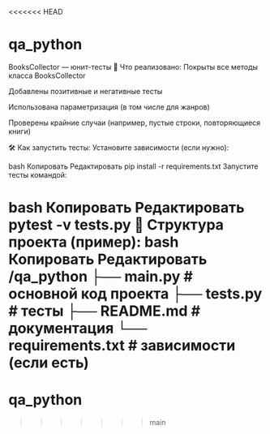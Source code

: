 <<<<<<< HEAD
# qa_python
BooksCollector — юнит-тесты
📌 Что реализовано:
Покрыты все методы класса BooksCollector

Добавлены позитивные и негативные тесты

Использована параметризация (в том числе для жанров)

Проверены крайние случаи (например, пустые строки, повторяющиеся книги)

🛠 Как запустить тесты:
Установите зависимости (если нужно):

bash
Копировать
Редактировать
pip install -r requirements.txt
Запустите тесты командой:

bash
Копировать
Редактировать
pytest -v tests.py
📂 Структура проекта (пример):
bash
Копировать
Редактировать
/qa_python
├── main.py           # основной код проекта
├── tests.py          # тесты
├── README.md         # документация
└── requirements.txt  # зависимости (если есть)
=======
# qa_python
>>>>>>> main
